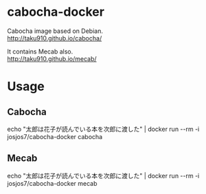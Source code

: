 # cabocha-docker
Cabocha image based on Debian.  
http://taku910.github.io/cabocha/  

It contains Mecab also.  
http://taku910.github.io/mecab/  

# Usage
## Cabocha
echo "太郎は花子が読んでいる本を次郎に渡した" | docker run --rm -i josjos7/cabocha-docker cabocha

## Mecab
echo "太郎は花子が読んでいる本を次郎に渡した" | docker run --rm -i josjos7/cabocha-docker mecab
